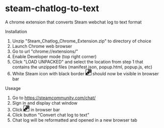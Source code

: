 # steam-chatlog-to-text
A chrome extension that converts Steam webchat log to text format

Installation
1. Unzip "Steam_Chatlog_Chrome_Extension.zip" to directory of choice
2. Launch Chrome web browser
3. Go to url "chrome://extensions/"
4. Enable Developer mode (top right corner)
5. Click "LOAD UNPACKED" and select the location from step 1 that contains the  unzipped files (manifest.json, popup.html, popup.js, etc)
6. White Steam icon with black border <img src="icon.png" /> should now be visible in browser bar

Useage
1. Go to https://steamcommunity.com/chat/
2. Sign in and display chat window
3. Click <img src="icon.png" /> in browser bar
4. Click button "Convert chat log to text"
5. Chat log will be reformatted and opened in a new browser tab
